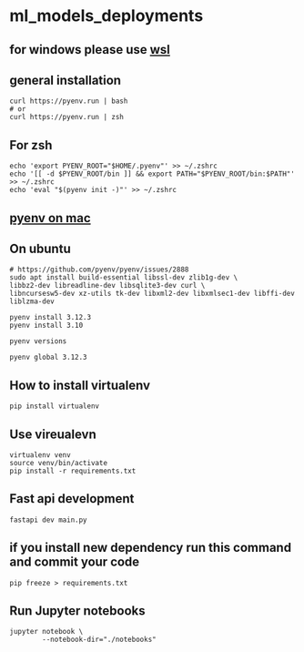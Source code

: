 # ml_models_deployments

## for windows please use [wsl](https://learn.microsoft.com/en-us/windows/wsl/install)

## general installation
```
curl https://pyenv.run | bash
# or
curl https://pyenv.run | zsh
```

## For zsh
```
echo 'export PYENV_ROOT="$HOME/.pyenv"' >> ~/.zshrc
echo '[[ -d $PYENV_ROOT/bin ]] && export PATH="$PYENV_ROOT/bin:$PATH"' >> ~/.zshrc
echo 'eval "$(pyenv init -)"' >> ~/.zshrc
```


## [pyenv on mac](https://github.com/pyenv/pyenv?tab=readme-ov-file#getting-pyenv)

## On ubuntu
```
# https://github.com/pyenv/pyenv/issues/2888
sudo apt install build-essential libssl-dev zlib1g-dev \
libbz2-dev libreadline-dev libsqlite3-dev curl \
libncursesw5-dev xz-utils tk-dev libxml2-dev libxmlsec1-dev libffi-dev liblzma-dev
```

```
pyenv install 3.12.3
pyenv install 3.10
```

```
pyenv versions
```

```
pyenv global 3.12.3
```

## How to install virtualenv

```
pip install virtualenv
```

## Use vireualevn
```
virtualenv venv
source venv/bin/activate
pip install -r requirements.txt
```

## Fast api development
```
fastapi dev main.py
```

## if you install new dependency run this command and commit your code
```
pip freeze > requirements.txt
```

## Run Jupyter notebooks
```
jupyter notebook \
        --notebook-dir="./notebooks"
```